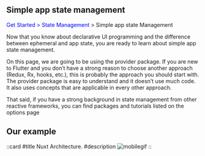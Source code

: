 ## Simple app state management

<span style=Color:blue>Get Started > State Management </span> > Simple app state Management

Now that you know about declarative UI programming and the difference between ephemeral and app state, you are ready to learn about simple app state management.

On this page, we are going to be using the provider package. If you are new to Flutter and you don’t have a strong reason to choose another approach (Redux, Rx, hooks, etc.), this is probably the approach you should start with. The provider package is easy to understand and it doesn’t use much code. It also uses concepts that are applicable in every other approach.

That said, if you have a strong background in state management from other reactive frameworks, you can find packages and tutorials listed on the options page

## Our example


  ::card
  #title
  Nuxt Architecture.
  #description
  ![mobilegif](https://docs.flutter.dev/assets/images/docs/development/data-and-backend/state-mgmt/model-shopper-screencast.gif)
  ::



